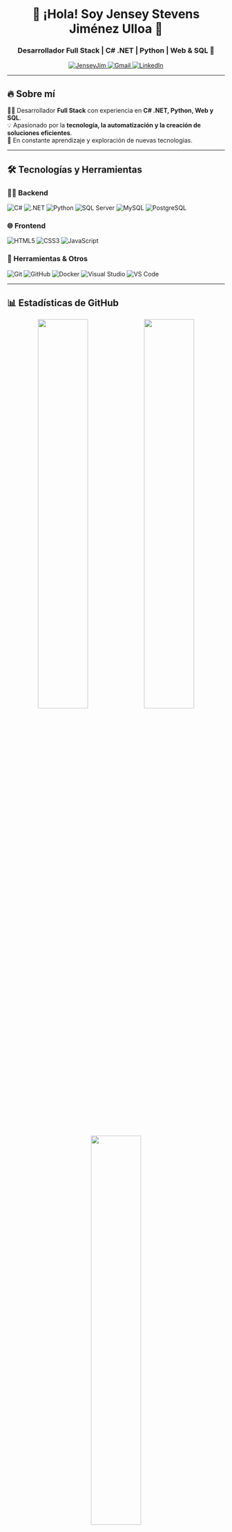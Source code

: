 <h1 align="center">👋 ¡Hola! Soy Jensey Stevens Jiménez Ulloa 🚀</h1>
<h3 align="center">Desarrollador Full Stack | C# .NET | Python | Web & SQL 🚀</h3>

<p align="center">
  <a href="https://github.com/JenseyJim">
    <img src="https://komarev.com/ghpvc/?username=JenseyJim&label=Vistas%20del%20perfil&color=blue&style=flat" alt="JenseyJim" />
  </a>
  <a href="mailto:jenseystevens15@gmail.com">
    <img src="https://img.shields.io/badge/Gmail-D14836?style=flat&logo=gmail&logoColor=white" alt="Gmail" />
  </a>
  <a href="https://www.linkedin.com/in/jensey-stevens-jimenez-ulloa-858669311/">
    <img src="https://img.shields.io/badge/LinkedIn-0A66C2?style=flat&logo=linkedin&logoColor=white" alt="LinkedIn" />
  </a>
</p>

---

## 🔥 Sobre mí
👨‍💻 Desarrollador **Full Stack** con experiencia en **C# .NET, Python, Web y SQL**.  
💡 Apasionado por la **tecnología, la automatización y la creación de soluciones eficientes**.  
🚀 En constante aprendizaje y exploración de nuevas tecnologías.

---

## 🛠️ Tecnologías y Herramientas  
### **👨‍💻 Backend**
![C#](https://img.shields.io/badge/C%23-239120?style=flat&logo=csharp&logoColor=white)
![.NET](https://img.shields.io/badge/.NET-512BD4?style=flat&logo=dotnet&logoColor=white)
![Python](https://img.shields.io/badge/Python-3776AB?style=flat&logo=python&logoColor=white)
![SQL Server](https://img.shields.io/badge/SQL%20Server-CC2927?style=flat&logo=microsoftsqlserver&logoColor=white)
![MySQL](https://img.shields.io/badge/MySQL-4479A1?style=flat&logo=mysql&logoColor=white)
![PostgreSQL](https://img.shields.io/badge/PostgreSQL-336791?style=flat&logo=postgresql&logoColor=white)

### **🌐 Frontend**
![HTML5](https://img.shields.io/badge/HTML5-E34F26?style=flat&logo=html5&logoColor=white)
![CSS3](https://img.shields.io/badge/CSS3-1572B6?style=flat&logo=css3&logoColor=white)
![JavaScript](https://img.shields.io/badge/JavaScript-F7DF1E?style=flat&logo=javascript&logoColor=black)

### **🔧 Herramientas & Otros**
![Git](https://img.shields.io/badge/Git-F05032?style=flat&logo=git&logoColor=white)
![GitHub](https://img.shields.io/badge/GitHub-181717?style=flat&logo=github&logoColor=white)
![Docker](https://img.shields.io/badge/Docker-2496ED?style=flat&logo=docker&logoColor=white)
![Visual Studio](https://img.shields.io/badge/Visual%20Studio-5C2D91?style=flat&logo=visual-studio&logoColor=white)
![VS Code](https://img.shields.io/badge/VS%20Code-007ACC?style=flat&logo=visual-studio-code&logoColor=white)

---

## 📊 Estadísticas de GitHub
<p align="center">
  <img width="48%" src="https://github-readme-stats.vercel.app/api?username=JenseyJim&show_icons=true&theme=dark&count_private=true" />
  <img width="48%" src="https://github-readme-streak-stats.herokuapp.com/?user=JenseyJim&theme=dark" />
</p>

<p align="center">
  <img width="48%" src="https://github-readme-stats.vercel.app/api/top-langs/?username=JenseyJim&layout=compact&theme=dark" />
</p>

---

## 📌 Proyectos Destacados
🔹 **[Sistema de Administración de Estacionamientos](https://github.com/JenseyJim/Proyecto-Final-SAE)** 🚗  
🔹 **[Otro Proyecto Interesante](https://github.com/JenseyJim/Proyecto-Ejemplo)** 🚀  

---

## 🌎 ¡Conéctate conmigo!
📌 **Correo:** [jenseystevens15@gmail.com](mailto:jenseystevens15@gmail.com)  
📌 **LinkedIn:** [Jensey Stevens Jiménez Ulloa](https://www.linkedin.com/in/jensey-stevens-jimenez-ulloa-858669311/)  
📌 **GitHub:** [JenseyJim](https://github.com/JenseyJim)  

---

### ⭐ ¡Gracias por visitar mi perfil! 😊  
Si te gusta mi trabajo, ¡considera darle ⭐ a mis repositorios y seguirme! 🚀  
